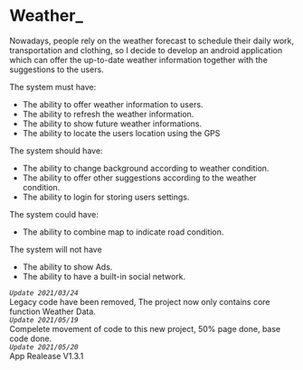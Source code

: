 # Weather_
Nowadays, people rely on the weather forecast to schedule their daily work, transportation and clothing, so I decide to develop an android application which can offer the up-to-date weather information together with the suggestions to the users.  

The system must have:  
+ The ability to offer weather information to users.
+ The ability to refresh the weather information.
+ The ability to show future weather informations.
+ The ability to locate the users location using the GPS

The system should have:  
+ The ability to change background according to weather condition.
+ The ability to offer other suggestions according to the weather condition.
+ The ability to login for storing users settings.

The system could have:  
+ The ability to combine map to indicate road condition.  

The system will not have  
+ The ability to show Ads.
+ The ability to have a built-in social network.  
   
_`Update 2021/03/24`_  
Legacy code have been removed, The project now only contains core function Weather Data.  
_`Update 2021/05/19`_  
Compelete movement of code to this new project, 50% page done, base code done.  
_`Update 2021/05/20`_  
App Realease V1.3.1
